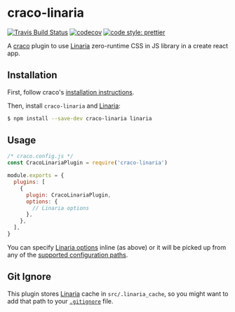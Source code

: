 # craco-linaria

[![Travis Build Status](https://travis-ci.com/jedmao/craco-linaria.svg?branch=master)](https://travis-ci.com/jedmao/craco-linaria)
[![codecov](https://codecov.io/gh/jedmao/craco-linaria/branch/master/graph/badge.svg)](https://codecov.io/gh/jedmao/craco-linaria)
[![code style: prettier](https://img.shields.io/badge/code_style-prettier-ff69b4.svg)](https://github.com/prettier/prettier)

A [craco](https://www.npmjs.com/package/@craco/craco) plugin to use [Linaria][]
zero-runtime CSS in JS library in a create react app.

## Installation

First, follow craco's
[installation instructions](https://github.com/sharegate/craco/blob/master/packages/craco/README.md#installation).

Then, install `craco-linaria` and [Linaria][]:

```bash
$ npm install --save-dev craco-linaria linaria
```

## Usage

```js
/* craco.config.js */
const CracoLinariaPlugin = require('craco-linaria')

module.exports = {
  plugins: [
    {
      plugin: CracoLinariaPlugin,
      options: {
        // Linaria options
      },
    },
  ],
}
```

You can specify
[Linaria options](https://github.com/callstack/linaria/blob/master/docs/CONFIGURATION.md#options)
inline (as above) or it will be picked up from any of the
[supported configuration paths](https://github.com/callstack/linaria/blob/master/docs/CONFIGURATION.md#configuration).

## Git Ignore

This plugin stores [Linaria][] cache in `src/.linaria_cache`, so you might want
to add that path to your [`.gitignore`](https://git-scm.com/docs/gitignore)
file.

[linaria]: https://linaria.now.sh/
